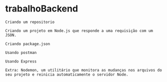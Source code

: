 # trabalhoBackend

    Criando um repositorio 

    Criando um projeto em Node.js que responde a uma requisição com um JSON.

    Criando package.json

    Usando postman 

    Usando Express 

    Extra: Nodemon, um utilitário que monitora as mudanças nos arquivos do seu projeto e reinicia automaticamente o servidor Node.


